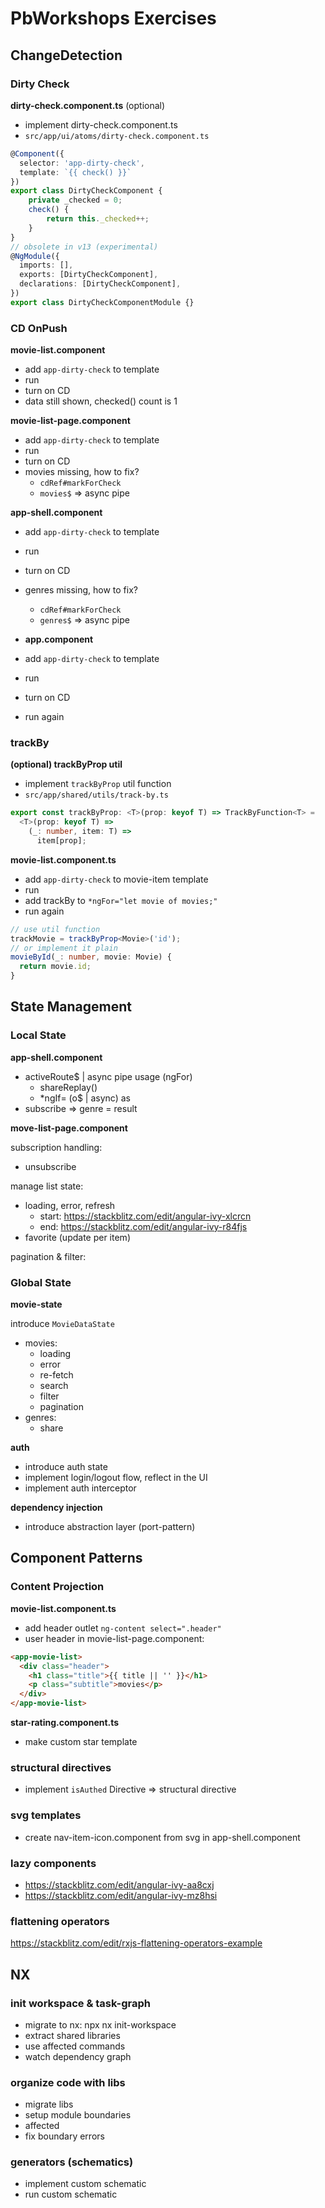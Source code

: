 # PbWorkshops Exercises

## ChangeDetection

### Dirty Check

**dirty-check.component.ts** (optional)

* implement dirty-check.component.ts
* `src/app/ui/atoms/dirty-check.component.ts`

```ts
@Component({
  selector: 'app-dirty-check',
  template: `{{ check() }}`
})
export class DirtyCheckComponent {
    private _checked = 0;
    check() {
        return this._checked++;
    }
}
// obsolete in v13 (experimental)
@NgModule({
  imports: [],
  exports: [DirtyCheckComponent],
  declarations: [DirtyCheckComponent],
})
export class DirtyCheckComponentModule {}
```

### CD OnPush

**movie-list.component**

* add `app-dirty-check` to template
* run
* turn on CD
* data still shown, checked() count is 1

**movie-list-page.component**

* add `app-dirty-check` to template
* run
* turn on CD
* movies missing, how to fix?
  * `cdRef#markForCheck`
  * `movies$` => async pipe
  
**app-shell.component**

* add `app-dirty-check` to template
* run
* turn on CD
* genres missing, how to fix?
  * `cdRef#markForCheck`
  * `genres$` => async pipe

* **app.component**

* add `app-dirty-check` to template
* run
* turn on CD
* run again

### trackBy

**(optional) trackByProp util**

* implement `trackByProp` util function
* `src/app/shared/utils/track-by.ts`

```ts
export const trackByProp: <T>(prop: keyof T) => TrackByFunction<T> =
  <T>(prop: keyof T) =>
    (_: number, item: T) =>
      item[prop];
```

**movie-list.component.ts**

* add `app-dirty-check` to movie-item template
* run
* add trackBy to `*ngFor="let movie of movies;"`
* run again

```ts
// use util function
trackMovie = trackByProp<Movie>('id');
// or implement it plain
movieById(_: number, movie: Movie) {
  return movie.id;
}
```

## State Management

### Local State

**app-shell.component**

* activeRoute$ | async pipe usage (ngFor)
  * shareReplay()
  * *ngIf= (o$ | async) as
* subscribe => genre = result

**move-list-page.component**

subscription handling:
 * unsubscribe 

manage list state:
  * loading, error, refresh 
    * start: https://stackblitz.com/edit/angular-ivy-xlcrcn
    * end: https://stackblitz.com/edit/angular-ivy-r84fjs
  * favorite (update per item)
 
pagination & filter:
  
### Global State

**movie-state**

introduce `MovieDataState` 
* movies:
  * loading
  * error
  * re-fetch
  * search
  * filter
  * pagination
* genres:
  * share

**auth**

* introduce auth state
* implement login/logout flow, reflect in the UI
* implement auth interceptor

**dependency injection**
* introduce abstraction layer (port-pattern)

## Component Patterns

### Content Projection

**movie-list.component.ts**

* add header outlet `ng-content select=".header"`
* user header in movie-list-page.component:

```html
<app-movie-list>
  <div class="header">
    <h1 class="title">{{ title || '' }}</h1>
    <p class="subtitle">movies</p>
  </div>
</app-movie-list>
```

**star-rating.component.ts**

* make custom star template

### structural directives
* implement `isAuthed` Directive => structural directive

### svg templates
* create nav-item-icon.component from svg in app-shell.component

### lazy components
* https://stackblitz.com/edit/angular-ivy-aa8cxj
* https://stackblitz.com/edit/angular-ivy-mz8hsi

### flattening operators
https://stackblitz.com/edit/rxjs-flattening-operators-example

## NX

### init workspace & task-graph

* migrate to nx: npx nx init-workspace
* extract shared libraries
* use affected commands
* watch dependency graph

### organize code with libs

* migrate libs
* setup module boundaries
* affected
* fix boundary errors

### generators (schematics)

* implement custom schematic
* run custom schematic
